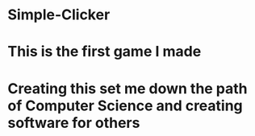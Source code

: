# Simple-Clicker
# This is the first game I made
# Creating this set me down the path of Computer Science and creating software for others
